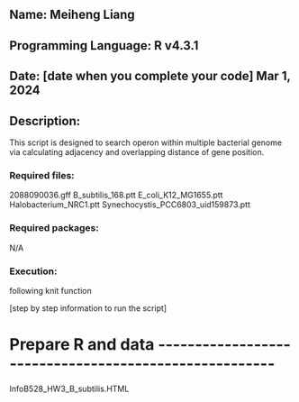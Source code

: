 ## Name: Meiheng Liang
## Programming Language: R v4.3.1
## Date: [date when you complete your code] Mar 1, 2024
## Description:

This script is designed to search operon within multiple bacterial genome via calculating adjacency and overlapping distance of gene position.

### Required files: 

2088090036.gff
B_subtilis_168.ptt
E_coli_K12_MG1655.ptt
Halobacterium_NRC1.ptt
Synechocystis_PCC6803_uid159873.ptt
### Required packages:

N/A

### Execution:
following knit function

[step by step information to run the script]
# Prepare R and data ------------------------------------------------------
InfoB528_HW3_B_subtilis.HTML
